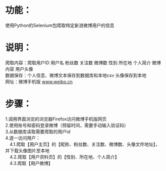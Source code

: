 # 功能：
使用Python的Selenium包爬取特定新浪微博用户的信息

# 说明：
爬取内容：爬取用户ID 用户名 粉丝数 关注数 微博数 性别 所在地 个人简介 微博内容 用户头像 <br>
数据保存：个人信息、微博文本保存到数据库和本地csv 头像保存到本地 <br>
网址：微博手机版 www.weibo.cn

# 步骤：
1.调用界面浏览的浏览器Firefox访问微博手机版网页 <br>
2.使用账号和密码登录微博（预留时间，需要手动输入验证码） <br>
3.从数据库读取需要爬取的用户id <br>
4.逐一访问用户： <br>
  　4.1.爬取【用户主页】的【昵称、粉丝数、关注数、微博数、头像文件地址】，并下载头像图片至本地 <br>
  　4.2.爬取【用户资料页】的【性别、所在地、个人简介】 <br>
  　4.3.爬取【用户微博】 <br>
